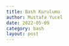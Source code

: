 ```yaml
---
title: Bash Kurulumu
author: Mustafa Yucel
date: 2022-05-09
category: bash 
layout: post
---
```

